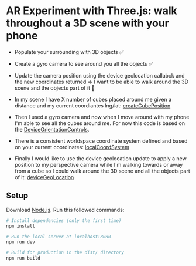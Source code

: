 # AR Experiment with Three.js: walk throughout a 3D scene with your phone


- Populate your surrounding with 3D objects ✅
- Create a gyro camera to see around you all the objects ✅
- Update the camera position using the device geolocation callabck and the new coordinates returned => I want to be able to walk around the 3D scene and the objects part of it 🚧

- In my scene I have X number of cubes placed around me given a distance and my current coordiantes lng/lat: [createCubePosition](https://github.com/Alex-DG/cubes-walk-around/blob/c4a46bb389e417af040504db628bd21a56e4834d/src/js/cube.js#L18)

- Then I used a gyro camera and now when I move around with my phone I'm able to see all the cubes around me. For now this code is based on the [DeviceOrientationControls](https://gist.github.com/kopiro/86aac4eb19ac29ae62c950ad2106a10e).

- There is a consistent worldspace coordinate system defined and based on your current coordinates: [localCoordSystem](https://github.com/Alex-DG/cubes-walk-around/blob/main/src/js/localCoordSystem.js)

- Finally I would like to use the device geolocation update to apply a new position to my perspective camera while I'm walking towards or away from a cube so I could walk around the 3D scene and all the objects part of it: [deviceGeoLocation](https://github.com/Alex-DG/cubes-walk-around/blob/main/src/js/deviceGeolocation.js)


## Setup

Download [Node.js](https://nodejs.org/en/download/).
Run this followed commands:

```bash
# Install dependencies (only the first time)
npm install

# Run the local server at localhost:8080
npm run dev

# Build for production in the dist/ directory
npm run build
```
